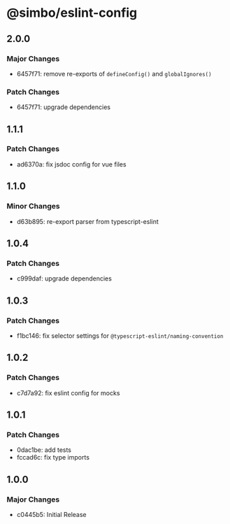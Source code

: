 # @simbo/eslint-config

## 2.0.0

### Major Changes

- 6457f71: remove re-exports of `defineConfig()` and `globalIgnores()`

### Patch Changes

- 6457f71: upgrade dependencies

## 1.1.1

### Patch Changes

- ad6370a: fix jsdoc config for vue files

## 1.1.0

### Minor Changes

- d63b895: re-export parser from typescript-eslint

## 1.0.4

### Patch Changes

- c999daf: upgrade dependencies

## 1.0.3

### Patch Changes

- f1bc146: fix selector settings for `@typescript-eslint/naming-convention`

## 1.0.2

### Patch Changes

- c7d7a92: fix eslint config for mocks

## 1.0.1

### Patch Changes

- 0dac1be: add tests
- fccad6c: fix type imports

## 1.0.0

### Major Changes

- c0445b5: Initial Release

